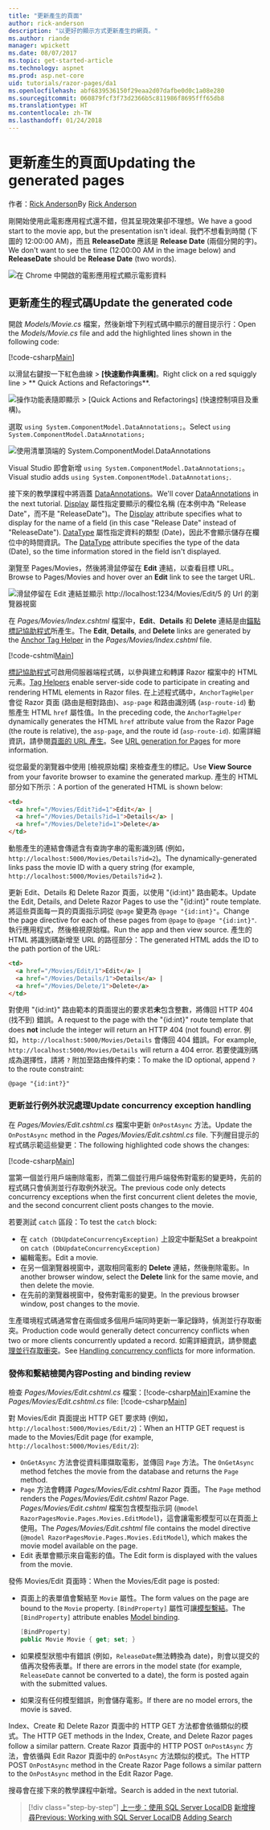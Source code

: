 ```yaml
---
title: "更新產生的頁面"
author: rick-anderson
description: "以更好的顯示方式更新產生的網頁。"
ms.author: riande
manager: wpickett
ms.date: 08/07/2017
ms.topic: get-started-article
ms.technology: aspnet
ms.prod: asp.net-core
uid: tutorials/razor-pages/da1
ms.openlocfilehash: abf6839536150f29eaa2d07dafbe0d0c1a08e280
ms.sourcegitcommit: 060879fcf3f73d2366b5c811986f8695fff65db8
ms.translationtype: HT
ms.contentlocale: zh-TW
ms.lasthandoff: 01/24/2018
---
```

# <a name="updating-the-generated-pages"></a><span data-ttu-id="f2e9e-103">更新產生的頁面</span><span class="sxs-lookup"><span data-stu-id="f2e9e-103">Updating the generated pages</span></span>

<span data-ttu-id="f2e9e-104">作者：[Rick Anderson](https://twitter.com/RickAndMSFT)</span><span class="sxs-lookup"><span data-stu-id="f2e9e-104">By [Rick Anderson](https://twitter.com/RickAndMSFT)</span></span>

<span data-ttu-id="f2e9e-105">剛開始使用此電影應用程式還不錯，但其呈現效果卻不理想。</span><span class="sxs-lookup"><span data-stu-id="f2e9e-105">We have a good start to the movie app, but the presentation isn't ideal.</span></span> <span data-ttu-id="f2e9e-106">我們不想看到時間 (下圖的 12:00:00 AM)，而且 **ReleaseDate** 應該是 **Release Date** (兩個分開的字)。</span><span class="sxs-lookup"><span data-stu-id="f2e9e-106">We don't want to see the time (12:00:00 AM in the image below) and **ReleaseDate** should be **Release Date** (two words).</span></span>

![在 Chrome 中開啟的電影應用程式顯示電影資料](sql/_static/m55.png)

## <a name="update-the-generated-code"></a><span data-ttu-id="f2e9e-108">更新產生的程式碼</span><span class="sxs-lookup"><span data-stu-id="f2e9e-108">Update the generated code</span></span>

<span data-ttu-id="f2e9e-109">開啟 *Models/Movie.cs* 檔案，然後新增下列程式碼中顯示的醒目提示行：</span><span class="sxs-lookup"><span data-stu-id="f2e9e-109">Open the *Models/Movie.cs* file and add the highlighted lines shown in the following code:</span></span>

[!code-csharp[Main](razor-pages-start/sample/RazorPagesMovie/Models/MovieDate.cs?name=snippet_1&highlight=10-11)]

<span data-ttu-id="f2e9e-110">以滑鼠右鍵按一下紅色曲線 > **[快速動作與重構]**。</span><span class="sxs-lookup"><span data-stu-id="f2e9e-110">Right click on a red squiggly line > ** Quick Actions and Refactorings**.</span></span>

  ![操作功能表隨即顯示 **> [Quick Actions and Refactorings] (快速控制項目及重構)**。](da1/qa.png)

<span data-ttu-id="f2e9e-112">選取 `using System.ComponentModel.DataAnnotations;`。</span><span class="sxs-lookup"><span data-stu-id="f2e9e-112">Select `using System.ComponentModel.DataAnnotations;`</span></span>

  ![使用清單頂端的 System.ComponentModel.DataAnnotations](da1/da.png)

  <span data-ttu-id="f2e9e-114">Visual Studio 即會新增 `using System.ComponentModel.DataAnnotations;`。</span><span class="sxs-lookup"><span data-stu-id="f2e9e-114">Visual studio adds `using System.ComponentModel.DataAnnotations;`.</span></span>

<span data-ttu-id="f2e9e-115">接下來的教學課程中將涵蓋 [DataAnnotations](https://docs.microsoft.com/aspnet/mvc/overview/older-versions/mvc-music-store/mvc-music-store-part-6)。</span><span class="sxs-lookup"><span data-stu-id="f2e9e-115">We'll cover [DataAnnotations](https://docs.microsoft.com/aspnet/mvc/overview/older-versions/mvc-music-store/mvc-music-store-part-6) in the next tutorial.</span></span> <span data-ttu-id="f2e9e-116">[Display](https://docs.microsoft.com//aspnet/core/api/microsoft.aspnetcore.mvc.modelbinding.metadata.displaymetadata) 屬性指定要顯示的欄位名稱 (在本例中為 "Release Date"，而不是 "ReleaseDate")。</span><span class="sxs-lookup"><span data-stu-id="f2e9e-116">The [Display](https://docs.microsoft.com//aspnet/core/api/microsoft.aspnetcore.mvc.modelbinding.metadata.displaymetadata) attribute specifies what to display for the name of a field (in this case "Release Date" instead of "ReleaseDate").</span></span> <span data-ttu-id="f2e9e-117">[DataType](https://docs.microsoft.com/aspnet/core/api/microsoft.aspnetcore.mvc.dataannotations.internal.datatypeattributeadapter) 屬性指定資料的類型 (Date)，因此不會顯示儲存在欄位中的時間資訊。</span><span class="sxs-lookup"><span data-stu-id="f2e9e-117">The [DataType](https://docs.microsoft.com/aspnet/core/api/microsoft.aspnetcore.mvc.dataannotations.internal.datatypeattributeadapter) attribute specifies the type of the data (Date), so the time information stored in the field isn't displayed.</span></span>

<span data-ttu-id="f2e9e-118">瀏覽至 Pages/Movies，然後將滑鼠停留在 **Edit** 連結，以查看目標 URL。</span><span class="sxs-lookup"><span data-stu-id="f2e9e-118">Browse to Pages/Movies and  hover over an **Edit** link to see the target URL.</span></span>

![滑鼠停留在 Edit 連結並顯示 http://localhost:1234/Movies/Edit/5 的 Url 的瀏覽器視窗](da1/edit7.png)

<span data-ttu-id="f2e9e-120">在 *Pages/Movies/Index.cshtml* 檔案中，**Edit**、**Details**  和 **Delete** 連結是由[錨點標記協助程式](xref:mvc/views/tag-helpers/builtin-th/anchor-tag-helper)所產生。</span><span class="sxs-lookup"><span data-stu-id="f2e9e-120">The **Edit**, **Details**, and **Delete** links are generated by the [Anchor Tag Helper](xref:mvc/views/tag-helpers/builtin-th/anchor-tag-helper) in the *Pages/Movies/Index.cshtml* file.</span></span>

[!code-cshtml[Main](razor-pages-start/snapshot_sample/RazorPagesMovie/Pages/Movies/Index.cshtml?highlight=16-18&range=32-)]

<span data-ttu-id="f2e9e-121">[標記協助程式](xref:mvc/views/tag-helpers/intro)可啟用伺服器端程式碼，以參與建立和轉譯 Razor 檔案中的 HTML 元素。</span><span class="sxs-lookup"><span data-stu-id="f2e9e-121">[Tag Helpers](xref:mvc/views/tag-helpers/intro) enable server-side code to participate in creating and rendering HTML elements in Razor files.</span></span> <span data-ttu-id="f2e9e-122">在上述程式碼中，`AnchorTagHelper` 會從 Razor 頁面 (路由是相對路由)、`asp-page` 和路由識別碼 (`asp-route-id`) 動態產生 HTML `href` 屬性值。</span><span class="sxs-lookup"><span data-stu-id="f2e9e-122">In the preceding code, the `AnchorTagHelper` dynamically generates the HTML `href` attribute value from the Razor Page (the route is relative), the `asp-page`,  and the route id (`asp-route-id`).</span></span> <span data-ttu-id="f2e9e-123">如需詳細資訊，請參閱[頁面的 URL 產生](xref:mvc/razor-pages/index#url-generation-for-pages)。</span><span class="sxs-lookup"><span data-stu-id="f2e9e-123">See [URL generation for Pages](xref:mvc/razor-pages/index#url-generation-for-pages) for more information.</span></span>

<span data-ttu-id="f2e9e-124">從您最愛的瀏覽器中使用 [檢視原始檔] 來檢查產生的標記。</span><span class="sxs-lookup"><span data-stu-id="f2e9e-124">Use **View Source** from your favorite browser to examine the generated markup.</span></span> <span data-ttu-id="f2e9e-125">產生的 HTML 部分如下所示：</span><span class="sxs-lookup"><span data-stu-id="f2e9e-125">A portion of the generated HTML is shown below:</span></span>

```html
<td>
  <a href="/Movies/Edit?id=1">Edit</a> |
  <a href="/Movies/Details?id=1">Details</a> |
  <a href="/Movies/Delete?id=1">Delete</a>
</td>
```

<span data-ttu-id="f2e9e-126">動態產生的連結會傳遞含有查詢字串的電影識別碼 (例如，`http://localhost:5000/Movies/Details?id=2`)。</span><span class="sxs-lookup"><span data-stu-id="f2e9e-126">The dynamically-generated links pass the movie ID with a query string (for example, `http://localhost:5000/Movies/Details?id=2` ).</span></span> 

<span data-ttu-id="f2e9e-127">更新 Edit、Details 和 Delete Razor 頁面，以使用 "{id:int}" 路由範本。</span><span class="sxs-lookup"><span data-stu-id="f2e9e-127">Update the Edit, Details, and Delete Razor Pages to use the "{id:int}" route template.</span></span> <span data-ttu-id="f2e9e-128">將這些頁面每一頁的頁面指示詞從 `@page` 變更為 `@page "{id:int}"`。</span><span class="sxs-lookup"><span data-stu-id="f2e9e-128">Change the page directive for each of these pages from `@page` to `@page "{id:int}"`.</span></span> <span data-ttu-id="f2e9e-129">執行應用程式，然後檢視原始檔。</span><span class="sxs-lookup"><span data-stu-id="f2e9e-129">Run the app and then view source.</span></span> <span data-ttu-id="f2e9e-130">產生的 HTML 將識別碼新增至 URL 的路徑部分：</span><span class="sxs-lookup"><span data-stu-id="f2e9e-130">The generated HTML adds the ID to the path portion of the URL:</span></span>

```html
<td>
  <a href="/Movies/Edit/1">Edit</a> |
  <a href="/Movies/Details/1">Details</a> |
  <a href="/Movies/Delete/1">Delete</a>
</td>
```

<span data-ttu-id="f2e9e-131">對使用 "{id:int}" 路由範本的頁面提出的要求若**未**包含整數，將傳回 HTTP 404 (找不到) 錯誤。</span><span class="sxs-lookup"><span data-stu-id="f2e9e-131">A request to the page with the "{id:int}" route template that does **not** include the integer will return an HTTP 404 (not found) error.</span></span> <span data-ttu-id="f2e9e-132">例如，`http://localhost:5000/Movies/Details` 會傳回 404 錯誤。</span><span class="sxs-lookup"><span data-stu-id="f2e9e-132">For example, `http://localhost:5000/Movies/Details` will return a 404 error.</span></span> <span data-ttu-id="f2e9e-133">若要使識別碼成為選擇性，請將 `?` 附加至路由條件約束：</span><span class="sxs-lookup"><span data-stu-id="f2e9e-133">To make the ID optional, append `?` to the route constraint:</span></span>

 ```cshtml
@page "{id:int?}"
```

### <a name="update-concurrency-exception-handling"></a><span data-ttu-id="f2e9e-134">更新並行例外狀況處理</span><span class="sxs-lookup"><span data-stu-id="f2e9e-134">Update concurrency exception handling</span></span>

<span data-ttu-id="f2e9e-135">在 *Pages/Movies/Edit.cshtml.cs* 檔案中更新 `OnPostAsync` 方法。</span><span class="sxs-lookup"><span data-stu-id="f2e9e-135">Update the `OnPostAsync` method in the *Pages/Movies/Edit.cshtml.cs* file.</span></span> <span data-ttu-id="f2e9e-136">下列醒目提示的程式碼示範這些變更：</span><span class="sxs-lookup"><span data-stu-id="f2e9e-136">The following highlighted code shows the changes:</span></span>

[!code-csharp[Main](razor-pages-start/snapshot_sample/RazorPagesMovie/Pages/Movies/Edit.cshtml.cs?name=snippet1&highlight=16-23)]

<span data-ttu-id="f2e9e-137">當第一個並行用戶端刪除電影，而第二個並行用戶端發佈對電影的變更時，先前的程式碼只會偵測並行存取例外狀況。</span><span class="sxs-lookup"><span data-stu-id="f2e9e-137">The previous code only detects concurrency exceptions when the first concurrent client deletes the movie, and the second concurrent client posts changes to the movie.</span></span>

<span data-ttu-id="f2e9e-138">若要測試 `catch` 區段：</span><span class="sxs-lookup"><span data-stu-id="f2e9e-138">To test the `catch` block:</span></span>

* <span data-ttu-id="f2e9e-139">在 `catch (DbUpdateConcurrencyException)` 上設定中斷點</span><span class="sxs-lookup"><span data-stu-id="f2e9e-139">Set a breakpoint on `catch (DbUpdateConcurrencyException)`</span></span>
* <span data-ttu-id="f2e9e-140">編輯電影。</span><span class="sxs-lookup"><span data-stu-id="f2e9e-140">Edit a movie.</span></span>
* <span data-ttu-id="f2e9e-141">在另一個瀏覽器視窗中，選取相同電影的 **Delete** 連結，然後刪除電影。</span><span class="sxs-lookup"><span data-stu-id="f2e9e-141">In another browser window, select the **Delete** link for the same movie, and then delete the movie.</span></span>
* <span data-ttu-id="f2e9e-142">在先前的瀏覽器視窗中，發佈對電影的變更。</span><span class="sxs-lookup"><span data-stu-id="f2e9e-142">In the previous browser window, post changes to the movie.</span></span>

<span data-ttu-id="f2e9e-143">生產環境程式碼通常會在兩個或多個用戶端同時更新一筆記錄時，偵測並行存取衝突。</span><span class="sxs-lookup"><span data-stu-id="f2e9e-143">Production code would generally detect concurrency conflicts when two or more clients concurrently updated a record.</span></span> <span data-ttu-id="f2e9e-144">如需詳細資訊，請參閱[處理並行存取衝突](xref:data/ef-rp/concurrency)。</span><span class="sxs-lookup"><span data-stu-id="f2e9e-144">See [Handling concurrency conflicts](xref:data/ef-rp/concurrency) for more information.</span></span>

### <a name="posting-and-binding-review"></a><span data-ttu-id="f2e9e-145">發佈和繫結檢閱內容</span><span class="sxs-lookup"><span data-stu-id="f2e9e-145">Posting and binding review</span></span>

<span data-ttu-id="f2e9e-146">檢查 *Pages/Movies/Edit.cshtml.cs* 檔案：[!code-csharp[Main](razor-pages-start/snapshot_sample/RazorPagesMovie/Pages/Movies/Edit.cshtml.cs?name=snippet2)]</span><span class="sxs-lookup"><span data-stu-id="f2e9e-146">Examine the *Pages/Movies/Edit.cshtml.cs* file: [!code-csharp[Main](razor-pages-start/snapshot_sample/RazorPagesMovie/Pages/Movies/Edit.cshtml.cs?name=snippet2)]</span></span>

<span data-ttu-id="f2e9e-147">對 Movies/Edit 頁面提出 HTTP GET 要求時 (例如，`http://localhost:5000/Movies/Edit/2`)：</span><span class="sxs-lookup"><span data-stu-id="f2e9e-147">When an HTTP GET request is made to the Movies/Edit page (for example, `http://localhost:5000/Movies/Edit/2`):</span></span>

* <span data-ttu-id="f2e9e-148">`OnGetAsync` 方法會從資料庫擷取電影，並傳回 `Page` 方法。</span><span class="sxs-lookup"><span data-stu-id="f2e9e-148">The `OnGetAsync` method fetches the movie from the database and returns the `Page` method.</span></span> 
* <span data-ttu-id="f2e9e-149">`Page` 方法會轉譯 *Pages/Movies/Edit.cshtml* Razor 頁面。</span><span class="sxs-lookup"><span data-stu-id="f2e9e-149">The `Page` method renders the *Pages/Movies/Edit.cshtml* Razor Page.</span></span> <span data-ttu-id="f2e9e-150">*Pages/Movies/Edit.cshtml* 檔案包含模型指示詞 (`@model RazorPagesMovie.Pages.Movies.EditModel`)，這會讓電影模型可以在頁面上使用。</span><span class="sxs-lookup"><span data-stu-id="f2e9e-150">The *Pages/Movies/Edit.cshtml* file contains the model directive (`@model RazorPagesMovie.Pages.Movies.EditModel`), which makes the movie model available on the page.</span></span>
* <span data-ttu-id="f2e9e-151">Edit 表單會顯示來自電影的值。</span><span class="sxs-lookup"><span data-stu-id="f2e9e-151">The Edit form is displayed with the values from the movie.</span></span>

<span data-ttu-id="f2e9e-152">發佈 Movies/Edit 頁面時：</span><span class="sxs-lookup"><span data-stu-id="f2e9e-152">When the Movies/Edit page is posted:</span></span>

* <span data-ttu-id="f2e9e-153">頁面上的表單值會繫結至 `Movie` 屬性。</span><span class="sxs-lookup"><span data-stu-id="f2e9e-153">The form values on the page are bound to the `Movie` property.</span></span> <span data-ttu-id="f2e9e-154">`[BindProperty]` 屬性可讓[模型繫結](xref:mvc/models/model-binding)。</span><span class="sxs-lookup"><span data-stu-id="f2e9e-154">The `[BindProperty]` attribute enables [Model binding](xref:mvc/models/model-binding).</span></span>

  ```csharp
  [BindProperty]
  public Movie Movie { get; set; }
  ```

* <span data-ttu-id="f2e9e-155">如果模型狀態中有錯誤 (例如，`ReleaseDate`無法轉換為 date)，則會以提交的值再次發佈表單。</span><span class="sxs-lookup"><span data-stu-id="f2e9e-155">If there are errors in the model state (for example, `ReleaseDate` cannot be converted to a date), the form is posted again with the submitted values.</span></span>
* <span data-ttu-id="f2e9e-156">如果沒有任何模型錯誤，則會儲存電影。</span><span class="sxs-lookup"><span data-stu-id="f2e9e-156">If there are no model errors, the movie is saved.</span></span>

<span data-ttu-id="f2e9e-157">Index、Create 和 Delete Razor 頁面中的 HTTP GET 方法都會依循類似的模式。</span><span class="sxs-lookup"><span data-stu-id="f2e9e-157">The HTTP GET methods in the Index, Create, and Delete Razor pages follow a similar pattern.</span></span> <span data-ttu-id="f2e9e-158">Create Razor 頁面中的 HTTP POST `OnPostAsync` 方法，會依循與 Edit Razor 頁面中的 `OnPostAsync` 方法類似的模式。</span><span class="sxs-lookup"><span data-stu-id="f2e9e-158">The HTTP POST `OnPostAsync` method in the Create Razor Page follows a similar pattern to the `OnPostAsync` method in the Edit Razor Page.</span></span>

<span data-ttu-id="f2e9e-159">搜尋會在接下來的教學課程中新增。</span><span class="sxs-lookup"><span data-stu-id="f2e9e-159">Search is added in the next tutorial.</span></span>

>[!div class="step-by-step"]
<span data-ttu-id="f2e9e-160">[上一步：使用 SQL Server LocalDB](xref:tutorials/razor-pages/sql)
[新增搜尋](xref:tutorials/razor-pages/search)</span><span class="sxs-lookup"><span data-stu-id="f2e9e-160">[Previous: Working with SQL Server LocalDB](xref:tutorials/razor-pages/sql)
[Adding Search](xref:tutorials/razor-pages/search)</span></span>
